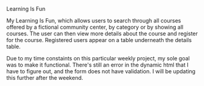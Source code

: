 Learning Is Fun

My Learning Is Fun, which allows users to search through all courses offered by a fictional community center, by category or by showing all courses.  The user can then view more details about the course and register for the course.  Registered users appear on a table underneath the details table.

Due to my time constaints on this particular weekly project, my sole goal was to make it functional.  There's still an error in the dynamic html that I have to figure out, and the form does not have validation. I will be updating this further after the weekend.